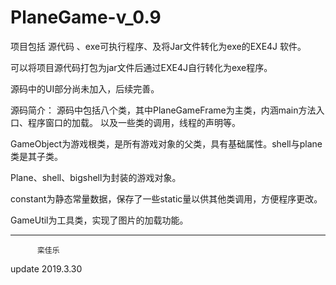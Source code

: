 # PlaneGame-v_0.9
项目包括 源代码 、exe可执行程序、及将Jar文件转化为exe的EXE4J 软件。

可以将项目源代码打包为jar文件后通过EXE4J自行转化为exe程序。

源码中的UI部分尚未加入，后续完善。

源码简介：
  源码中包括八个类，其中PlaneGameFrame为主类，内涵main方法入口、程序窗口的加载。
  以及一些类的调用，线程的声明等。
  
  
  GameObject为游戏根类，是所有游戏对象的父类，具有基础属性。shell与plane类是其子类。
  
  
  Plane、shell、bigshell为封装的游戏对象。
  
  
  constant为静态常量数据，保存了一些static量以供其他类调用，方便程序更改。
  
  
  GameUtil为工具类，实现了图片的加载功能。

*************************
          栾佳乐
update 2019.3.30
